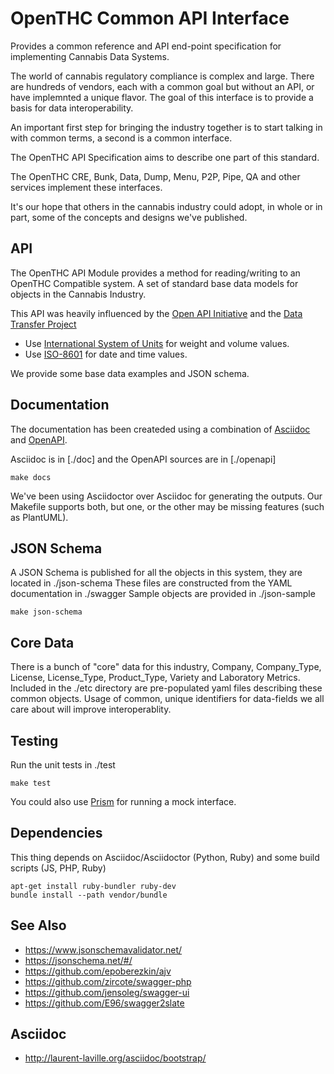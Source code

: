 # OpenTHC Common API Interface

Provides a common reference and API end-point specification for implementing Cannabis Data Systems.

The world of cannabis regulatory compliance is complex and large.
There are hundreds of vendors, each with a common goal but without an API, or have implemnted a unique flavor.
The goal of this interface is to provide a basis for data interoperability.

An important first step for bringing the industry together is to start talking in with common terms, a second is a common interface.

The OpenTHC API Specification aims to describe one part of this standard.

The OpenTHC CRE, Bunk, Data, Dump, Menu, P2P, Pipe, QA and other services implement these interfaces.

It's our hope that others in the cannabis industry could adopt, in whole or in part, some of the concepts and designs we've published.


## API

The OpenTHC API Module provides a method for reading/writing to an OpenTHC Compatible system.
A set of standard base data models for objects in the Cannabis Industry.

This API was heavily influenced by the [Open API Initiative](https://openapis.org/)
and the [Data Transfer Project](https://opensource.googleblog.com/2018/07/introducing-data-transfer-project.html)

* Use [International System of Units](https://en.wikipedia.org/wiki/International_System_of_Units) for weight and volume values.
* Use [ISO-8601](https://en.wikipedia.org/wiki/ISO_8601) for date and time values.

We provide some base data examples and JSON schema.


## Documentation

The documentation has been createded using a combination of [Asciidoc](http://asciidoc.org) and [OpenAPI](https://swagger.io).

Asciidoc is in [./doc] and the OpenAPI sources are in [./openapi]

	make docs

We've been using Asciidoctor over Asciidoc for generating the outputs.
Our Makefile supports both, but one, or the other may be missing features (such as PlantUML).


## JSON Schema

A JSON Schema is published for all the objects in this system, they are located in ./json-schema
These files are constructed from the YAML documentation in ./swagger
Sample objects are provided in ./json-sample

	make json-schema


## Core Data

There is a bunch of "core" data for this industry, Company, Company_Type, License, License_Type, Product_Type, Variety and Laboratory Metrics.
Included in the ./etc directory are pre-populated yaml files describing these common objects.
Usage of common, unique identifiers for data-fields we all care about will improve interoperablity.


## Testing

Run the unit tests in ./test

	make test

You could also use [Prism](https://github.com/stoplightio/prism) for running a mock interface.


## Dependencies

This thing depends on Asciidoc/Asciidoctor (Python, Ruby) and some build scripts (JS, PHP, Ruby)

	apt-get install ruby-bundler ruby-dev
	bundle install --path vendor/bundle


## See Also

 * https://www.jsonschemavalidator.net/
 * https://jsonschema.net/#/
 * https://github.com/epoberezkin/ajv
 * https://github.com/zircote/swagger-php
 * https://github.com/jensoleg/swagger-ui
 * https://github.com/E96/swagger2slate


## Asciidoc

 * http://laurent-laville.org/asciidoc/bootstrap/
